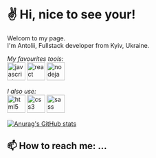 # :v: **Hi, nice to see your!** # 

Welcom to my page.  
I'm Antolii, Fullstack developer from Kyiv, Ukraine.

*My favourites tools:*   
[<img src="https://img.icons8.com/color/48/000000/javascript--v1.png" alt="javascript" height='42px'/>](https://developer.mozilla.org/en-US/docs/Web/JavaScript 'Java Script')  [<img src="https://img.icons8.com/color/48/000000/react-native.png" alt="react" height='42px' />](https://reactjs.org/ 'React.js')  [<img src="https://img.icons8.com/color/96/000000/nodejs.png" alt="nodeja" height='42px'/>](https://nodejs.org/en/ 'Node.js')  

*I also use:*  
[<img src="https://img.icons8.com/color/48/000000/html-5--v1.png" alt="html5" height='42px'/>](https://en.wikipedia.org/wiki/HTML 'HTML5')  [<img src="https://img.icons8.com/color/48/000000/css3.png" alt="css3" height='42px' />](https://en.wikipedia.org/wiki/CSS 'CSS3')  [<img src="https://img.icons8.com/color/48/000000/sass.png" alt="sass" height='42px' />](https://sass-lang.com/ 'SASS')

[![Anurag's GitHub stats](https://github-readme-stats.vercel.app/api?username=Anatoliy-Mostovoy&hide=issues,contribs&show_icons=true&&theme=tokyonight&include_all_commits=true)](https://github.com/anuraghazra/github-readme-stats)

## 📫 How to reach me: ...
<!--
**Anatoliy-Mostovoy/Anatoliy-Mostovoy** is a ✨ _special_ ✨ repository because its `README.md` (this file) appears on your GitHub profile.
____
# Heder 1
## Header 2
### Headre 3
[![Top Langs](https://github-readme-stats.vercel.app/api/top-langs/?username=Anatoliy-Mostovoy&hide=handlebars,shell,scss)](https://github.com/anuraghazra/github-readme-stats)

https://github.com/GnuriaN/format-README/blob/master/emoji.md

https://github.com/anuraghazra/github-readme-stats

| **HTML** | CSS | JS | REACT | REDUX | NODEJS |

**bold**
*italic*
***tolik***
Here are some ideas to get you started:

[![Top Langs](https://github-readme-stats.vercel.app/api/top-langs/?username=Anatoliy-Mostovoy&hide=handlebars,shell)](https://github.com/anuraghazra/github-readme-stats)

- 🔭 I’m currently working on ...
- 🌱 I’m currently learning ...
- 👯 I’m looking to collaborate on ...
- 🤔 I’m looking for help with ...
- 💬 Ask me about ...
- 📫 How to reach me: ...
- 😄 Pronouns: ...
- ⚡ Fun fact: ...
[peloundg LinkdIn]()
![logo](<img src="https://img.icons8.com/color/48/000000/sass.png"/>)
![gif](https://i.gifer.com/39Cg.gif)
<img src = "https://upload.wikimedia.org/wikipedia/commons/thumb/9/99/Unofficial_JavaScript_logo_2.svg/1200px-Unofficial_JavaScript_logo_2.svg.png">

-->
